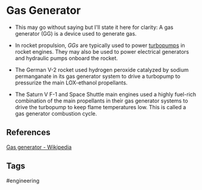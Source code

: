 # Gas Generator  

* This may go without saying but I'll state it here for clarity: A gas generator (GG) is a device used to generate gas.  

* In rocket propulsion, *GGs* are typically used to power [turbopumps](../202201100451) in rocket engines. They may also be used to power electrical generators and hydraulic pumps onboard the rocket.


* The German V-2 rocket used hydrogen peroxide catalyzed by sodium permanganate in its gas generator system to drive a turbopump to pressurize the main LOX-ethanol propellants.

* The Saturn V F-1 and Space Shuttle main engines used a highly fuel-rich combination of the main propellants in their gas generator systems to drive the turbopump to keep flame temperatures low. This is called a gas generator combustion cycle.


## References
[Gas generator - Wikipedia](https://en.wikipedia.org/wiki/Gas_generator)

## Tags
#engineering
